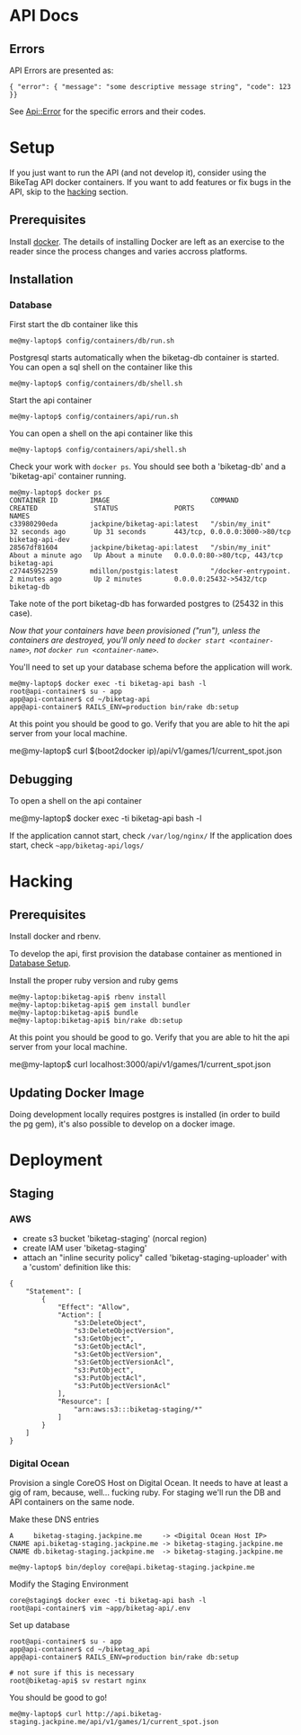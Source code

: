 API Docs
========

Errors
------
API Errors are presented as:

    { "error": { "message": "some descriptive message string", "code": 123 }}

See [Api::Error](models/api/error.rb) for the specific errors and their
codes.

Setup
=====

If you just want to run the API (and not develop it), consider using the
BikeTag API docker containers. If you want to add features or fix bugs
in the API, skip to the [hacking](#hacking) section.

Prerequisites
-------------

Install [docker](https://www.docker.com/). The details of installing
Docker are left as an exercise to the reader since the process changes
and varies accross platforms.

Installation
------------

### Database

First start the db container like this

    me@my-laptop$ config/containers/db/run.sh

Postgresql starts automatically when the biketag-db container is
started. You can open a sql shell on the container like this

    me@my-laptop$ config/containers/db/shell.sh


Start the api container

    me@my-laptop$ config/containers/api/run.sh

You can open a shell on the api container like this

    me@my-laptop$ config/containers/api/shell.sh

Check your work with `docker ps`. You should see both a 'biketag-db' and
a 'biketag-api' container running.

    me@my-laptop$ docker ps
    CONTAINER ID        IMAGE                         COMMAND                CREATED              STATUS              PORTS                           NAMES
    c33980290eda        jackpine/biketag-api:latest   "/sbin/my_init"        32 seconds ago       Up 31 seconds       443/tcp, 0.0.0.0:3000->80/tcp   biketag-api-dev
    28567df81604        jackpine/biketag-api:latest   "/sbin/my_init"        About a minute ago   Up About a minute   0.0.0.0:80->80/tcp, 443/tcp     biketag-api
    c27445952259        mdillon/postgis:latest        "/docker-entrypoint.   2 minutes ago        Up 2 minutes        0.0.0.0:25432->5432/tcp         biketag-db


Take note of the port biketag-db has forwarded postgres to (25432 in
this case).

*Now that your containers have been provisioned ("run"), unless the
containers are destroyed, you'll only need to `docker start
<container-name>`, not `docker run <container-name>`.*

You'll need to set up your database schema before the application will
work.

```
me@my-laptop$ docker exec -ti biketag-api bash -l
root@api-container$ su - app
app@api-container$ cd ~/biketag-api
app@api-container$ RAILS_ENV=production bin/rake db:setup
```

At this point you should be good to go. Verify that you are able to hit
the api server from your local machine.

  me@my-laptop$ curl $(boot2docker ip)/api/v1/games/1/current_spot.json

Debugging
---------

To open a shell on the api container

   me@my-laptop$ docker exec -ti biketag-api bash -l

If the application cannot start, check `/var/log/nginx/`
If the application does start, check `~app/biketag-api/logs/`

Hacking
=======

Prerequisites
-------------

Install docker and rbenv.

To develop the api, first provision the database container as mentioned
in [Database Setup](#database).

Install the proper ruby version and ruby gems

    me@my-laptop:biketag-api$ rbenv install
    me@my-laptop:biketag-api$ gem install bundler
    me@my-laptop:biketag-api$ bundle
    me@my-laptop:biketag-api$ bin/rake db:setup

At this point you should be good to go. Verify that you are able to hit
the api server from your local machine.

  me@my-laptop$ curl localhost:3000/api/v1/games/1/current_spot.json

Updating Docker Image
---------------------

Doing development locally requires postgres is installed (in order to
build the pg gem), it's also possible to develop on a docker image.

Deployment
==========

Staging
-------

### AWS

 * create s3 bucket 'biketag-staging' (norcal region)
 * create IAM user 'biketag-staging'
 * attach an "inline security policy" called 'biketag-staging-uploader' with a 'custom' definition like this:

```
{
    "Statement": [
        {
            "Effect": "Allow",
            "Action": [
                "s3:DeleteObject",
                "s3:DeleteObjectVersion",
                "s3:GetObject",
                "s3:GetObjectAcl",
                "s3:GetObjectVersion",
                "s3:GetObjectVersionAcl",
                "s3:PutObject",
                "s3:PutObjectAcl",
                "s3:PutObjectVersionAcl"
            ],
            "Resource": [
                "arn:aws:s3:::biketag-staging/*"
            ]
        }
    ]
}
```
### Digital Ocean

Provision a single CoreOS Host on Digital Ocean. It needs to have at
least a gig of ram, because, well... fucking ruby. For staging we'll run
the DB and API containers on the same node.

Make these DNS entries

```
A     biketag-staging.jackpine.me     -> <Digital Ocean Host IP>
CNAME api.biketag-staging.jackpine.me -> biketag-staging.jackpine.me
CNAME db.biketag-staging.jackpine.me  -> biketag-staging.jackpine.me

me@my-laptop$ bin/deploy core@api.biketag-staging.jackpine.me
```

Modify the Staging Environment

    core@staging$ docker exec -ti biketag-api bash -l
    root@api-container$ vim ~app/biketag-api/.env

Set up database

```
root@api-container$ su - app
app@api-container$ cd ~/biketag_api
app@api-container$ RAILS_ENV=production bin/rake db:setup

# not sure if this is necessary
root@biketag-api$ sv restart nginx
```

You should be good to go!

```
me@my-laptop$ curl http://api.biketag-staging.jackpine.me/api/v1/games/1/current_spot.json
```

